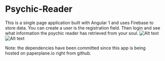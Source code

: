 # Psychic-Reader
This is a single page application built with Angular 1 and uses Firebase to store data. You can create a user is the registration field. Then login and see what information the psychic reader has retrieved from your soul.
![Alt text](http://full/path/to/img.jpg "Optional title")
![Alt text](https://github.com/JimTheMan/Psychic-Reader/blob/master/screenshot/Screen%20Shot%202016-02-03%20at%2010.03.07%20AM.png "Psychic Reader Screenshot")

Note: the dependencies have been committed since this app is being hosted on paperplane.io right from github.
